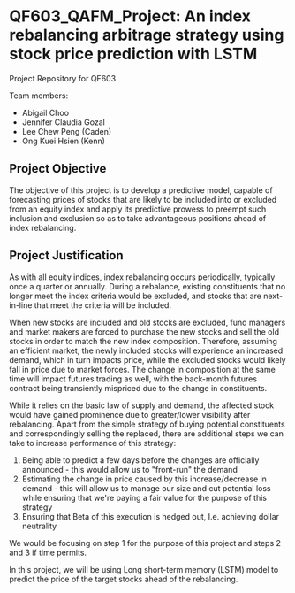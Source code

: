 # QF603_QAFM_Project: An index rebalancing arbitrage strategy using stock price prediction with LSTM
Project Repository for QF603

Team members:<br>
- Abigail Choo
- Jennifer Claudia Gozal
- Lee Chew Peng (Caden)
- Ong Kuei Hsien (Kenn)

## Project Objective

The objective of this project is to develop a predictive model, capable of forecasting prices of stocks that are likely to be included into or excluded from an equity index and apply its predictive prowess to preempt such inclusion and exclusion so as to take advantageous positions ahead of index rebalancing.


## Project Justification
As with all equity indices, index rebalancing occurs periodically, typically once a quarter or annually. During a rebalance, existing constituents that no longer meet the index criteria would be excluded, and stocks that are next-in-line that meet the criteria will be included. 

When new stocks are included and old stocks are excluded, fund managers and market makers are forced to purchase the new stocks and sell the old stocks in order to match the new index composition. Therefore, assuming an efficient market, the newly included stocks will experience an increased demand, which in turn impacts price, while the excluded stocks would likely fall in price due to market forces. The change in composition at the same time will impact futures trading as well, with the back-month futures contract being transiently mispriced due to the change in constituents.

While it relies on the basic law of supply and demand, the affected stock would have gained prominence due to greater/lower visibility after rebalancing. Apart from the simple strategy of buying potential constituents and correspondingly selling the replaced, there are additional steps we can take to increase performance of this strategy:
1. Being able to predict a few days before the changes are officially announced - this would allow us to "front-run" the demand
2. Estimating the change in price caused by this increase/decrease in demand - this will allow us to manage our size and cut potential loss while ensuring that we're paying a fair value for the purpose of this strategy 
3. Ensuring that Beta of this execution is hedged out, I.e. achieving dollar neutrality

We would be focusing on step 1 for the purpose of this project and steps 2 and 3 if time permits. 

In this project, we will be using Long short-term memory (LSTM) model to predict the price of the target stocks ahead of the rebalancing.

